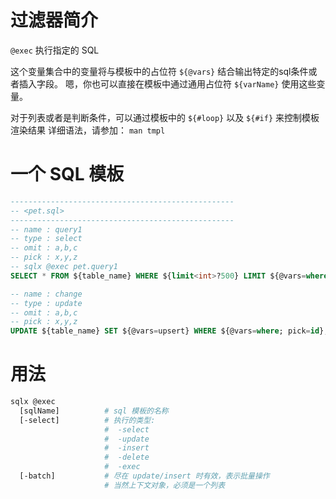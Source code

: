# 过滤器简介

`@exec` 执行指定的 SQL

这个变量集合中的变量将与模板中的占位符 `${@vars}` 结合输出特定的sql条件或者插入字段。
嗯，你也可以直接在模板中通过通用占位符 `${varName}` 使用这些变量。

对于列表或者是判断条件，可以通过模板中的 `${#loop}` 以及  `${#if}` 来控制模板渲染结果
详细语法，请参加： `man tmpl`

# 一个 SQL 模板

```sql
--------------------------------------------------
-- <pet.sql>
--------------------------------------------------
-- name : query1
-- type : select
-- omit : a,b,c
-- pick : x,y,z
-- sqlx @exec pet.query1
SELECT * FROM ${table_name} WHERE ${limit<int>?500} LIMIT ${@vars=where};

-- name : change
-- type : update
-- omit : a,b,c
-- pick : x,y,z
UPDATE ${table_name} SET ${@vars=upsert} WHERE ${@vars=where; pick=id};
```

# 用法

```bash
sqlx @exec 
  [sqlName]          # sql 模板的名称
  [-select]          # 执行的类型:
                     #  -select
                     #  -update
                     #  -insert
                     #  -delete
                     #  -exec
  [-batch]           # 尽在 update/insert 时有效，表示批量操作
                     # 当然上下文对象，必须是一个列表
```


